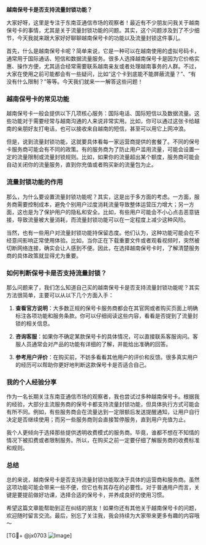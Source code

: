 **越南保号卡是否支持流量封锁功能？**

大家好呀，这里是专注于东南亚通信市场的观察者！最近有不少朋友问我关于越南保号卡的事情，尤其是关于流量封锁功能的问题。其实，这个问题涉及到了不少细节，今天我就来跟大家好好聊聊越南保号卡的功能以及流量封锁这件事儿。

首先，什么是越南保号卡呢？简单来说，它是一种可以在越南使用的虚拟号码卡，通常用于国际通话、短信和数据流量服务。很多人选择越南保号卡是因为它价格实惠、操作方便，尤其适合经常需要联系越南亲友或者处理越南事务的人群。不过，大家在使用之前可能都会有一些疑问，比如“这个卡到底能不能屏蔽流量？”、“有没有什么限制？”等等。今天我们就来一一解答这些问题！

### 越南保号卡的常见功能

越南保号卡一般会提供以下几项核心服务：国际电话、国际短信以及数据流量。这些功能对于需要经常与越南沟通的人来说非常实用。比如，你可以通过这张卡给越南的亲朋好友打电话，也可以接收来自越南的短信，甚至可以用它上网冲浪。

但是，说到流量封锁功能，这就要具体看每一家运营商提供的套餐了。不同的保号卡服务商可能会有不同的政策。有的服务商为了防止用户滥用流量，可能会设置一定的流量限制或流量封锁规则。比如，如果你的流量超出某个额度，服务商可能会自动关闭你的流量服务，直到你充值或者购买新的流量包为止。

### 流量封锁功能的作用

那么，为什么要设置流量封锁功能呢？其实，这是出于多方面的考虑。一方面，服务商需要控制成本，避免个别用户过度消耗流量导致整体运营压力增大；另一方面，这也是为了保护用户的隐私和安全。比如，有些用户可能会不小心点击恶意链接，导致流量被大量消耗，而流量封锁功能可以在一定程度上减少这种风险。

当然，也有一些用户对流量封锁功能持保留态度。他们认为，这种功能可能会在不经意间影响正常使用体验。比如，当你正在下载重要文件或者观看视频时，突然被切断网络连接，确实会让人感到不便。因此，在选择越南保号卡时，了解清楚服务商的具体政策就显得尤为重要。

### 如何判断保号卡是否支持流量封锁？

那么问题来了，我们怎么知道自己买的越南保号卡是否支持流量封锁功能呢？其实方法很简单，主要可以从以下几个方面入手：

1. **查看官方说明**：大多数正规的保号卡服务商都会在其官网或者购买页面上明确标注各项功能和服务条款。你可以仔细阅读这些内容，看看是否提到了流量封锁的相关信息。

2. **咨询客服**：如果你不确定某款保号卡的具体情况，可以直接联系客服询问。客服人员通常会对产品的功能有详细的了解，并能给出准确的回答。

3. **参考用户评价**：在购买前，不妨多看看其他用户的评价和反馈。很多真实用户的经历可以帮助你更好地判断这款保号卡是否适合自己。

### 我的个人经验分享

作为一名长期关注东南亚通信市场的观察者，我也尝试过多种越南保号卡。根据我的经验，大部分主流服务商的保号卡都支持流量封锁功能，但具体执行方式可能会有所不同。例如，有些服务商会在流量达到一定限额后发送提醒通知，让用户自行决定是否继续使用；而另一些服务商则会直接暂停服务，直到用户充值为止。

我个人更倾向于选择那些提供透明收费模式的服务商。毕竟，谁都不想在不知情的情况下被扣费或者限制服务。所以，在购买之前一定要仔细了解服务商的收费标准和规则。

### 总结

总的来说，越南保号卡是否支持流量封锁功能取决于具体的运营商和服务商。虽然这项功能可能会带来一些不便，但它也有其存在的必要性。对于普通用户而言，关键是要提前做好功课，选择合适的保号卡，并养成良好的使用习惯。

希望这篇文章能帮助到正在纠结的朋友！如果你还有其他关于越南保号卡的问题，欢迎随时留言交流。最后，别忘了关注我，我会持续为大家带来更多有趣的内容哦～

[TG💪+ @jx0703 ![Image](https://github.com/user-attachments/assets/dbca1d08-cadb-493c-b0ec-ad6f7a83f270)]